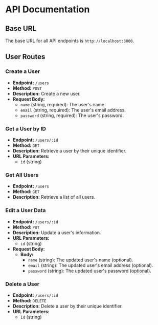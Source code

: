 # API Documentation

## Base URL

The base URL for all API endpoints is `http://localhost:3000`.

## User Routes

### Create a User

- **Endpoint:** `/users`
- **Method:** `POST`
- **Description:** Create a new user.
- **Request Body:**
    - `name` (string, required): The user's name.
    - `email` (string, required): The user's email address.
    - `password` (string, required): The user's password.

### Get a User by ID

- **Endpoint:** `/users/:id`
- **Method:** `GET`
- **Description:** Retrieve a user by their unique identifier.
- **URL Parameters:**
  - `id` (string)

### Get All Users

- **Endpoint:** `/users`
- **Method:** `GET`
- **Description:** Retrieve a list of all users.

### Edit a User Data

- **Endpoint:** `/users/:id`
- **Method:** `PUT`
- **Description:** Update a user's information.
- **URL Parameters:**
  - `id` (string)
- **Request Body:**
  - **Body:**
    - `name` (string): The updated user's name (optional).
    - `email` (string): The updated user's email address (optional).
    - `password` (string): The updated user's password (optional).

### Delete a User

- **Endpoint:** `/users/:id`
- **Method:** `DELETE`
- **Description:** Delete a user by their unique identifier.
- **URL Parameters:**
  - `id` (string)